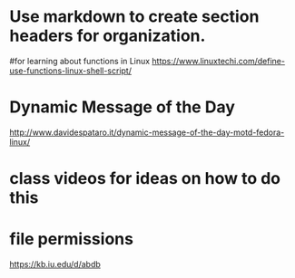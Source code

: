 # Use markdown to create section headers for organization.

#for learning about functions in Linux
https://www.linuxtechi.com/define-use-functions-linux-shell-script/

# Dynamic Message of the Day
http://www.davidespataro.it/dynamic-message-of-the-day-motd-fedora-linux/

# class videos for ideas on how to do this

# file permissions
https://kb.iu.edu/d/abdb